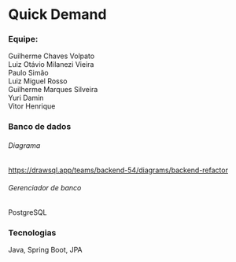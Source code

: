 # Quick Demand

### Equipe: 

Guilherme Chaves Volpato</br>
       Luiz Otávio Milanezi Vieira</br>
        Paulo Simão</br>
        Luiz Miguel Rosso</br>
        Guilherme Marques Silveira</br>
        Yuri Damin</br>
        Vitor Henrique
       

### Banco de dados

###### Diagrama
https://drawsql.app/teams/backend-54/diagrams/backend-refactor

###### Gerenciador de banco 
PostgreSQL


### Tecnologias
Java, Spring Boot, JPA
